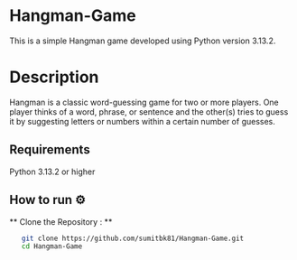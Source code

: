 # Hangman-Game
This is a simple Hangman game developed using Python version 3.13.2.

# Description 
Hangman is a classic word-guessing game for two or more players. One player thinks of a word, phrase, or sentence and the other(s) tries to guess it by suggesting letters or numbers within a certain number of guesses. 

## Requirements
Python 3.13.2 or higher

## How to run ⚙️

** Clone the Repository : **
 ```bash
    git clone https://github.com/sumitbk81/Hangman-Game.git
    cd Hangman-Game
 
